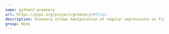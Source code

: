 ```yaml
---
name: python2-greenery
url: https://pypi.org/project/greenery/#files
description: Greenery allows manipulation of regular expressions as finite state machines.
group: None
---
```

